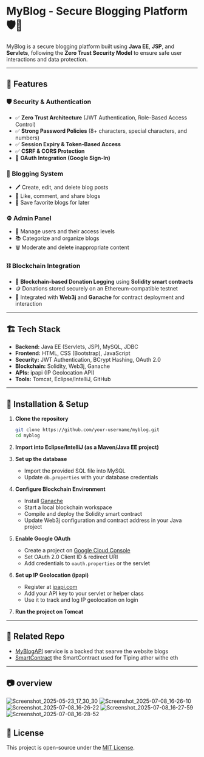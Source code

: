# MyBlog - Secure Blogging Platform 🛡️📝

MyBlog is a secure blogging platform built using **Java EE**, **JSP**, and **Servlets**, following the **Zero Trust Security Model** to ensure safe user interactions and data protection.

---

## 🚀 Features

### 🛡️ Security & Authentication
- ✅ **Zero Trust Architecture** (JWT Authentication, Role-Based Access Control)
- ✅ **Strong Password Policies** (8+ characters, special characters, and numbers)
- ✅ **Session Expiry & Token-Based Access**
- ✅ **CSRF & CORS Protection**
- 🔐 **OAuth Integration (Google Sign-In)**

### 📝 Blogging System
- 🖊️ Create, edit, and delete blog posts
- 📌 Like, comment, and share blogs
- 🔖 Save favorite blogs for later

### ⚙️ Admin Panel
- 👥 Manage users and their access levels
- 📚 Categorize and organize blogs
- 🗑️ Moderate and delete inappropriate content

### ⛓️ Blockchain Integration
- 🧾 **Blockchain-based Donation Logging** using **Solidity smart contracts**
- 🪙 Donations stored securely on an Ethereum-compatible testnet
- 🔗 Integrated with **Web3j** and **Ganache** for contract deployment and interaction

---

## 🏗️ Tech Stack

- **Backend:** Java EE (Servlets, JSP), MySQL, JDBC
- **Frontend:** HTML, CSS (Bootstrap), JavaScript
- **Security:** JWT Authentication, BCrypt Hashing, OAuth 2.0
- **Blockchain:** Solidity, Web3j, Ganache
- **APIs:** ipapi (IP Geolocation API)
- **Tools:** Tomcat, Eclipse/IntelliJ, GitHub

---

## 🔧 Installation & Setup

1. **Clone the repository**
   ```bash
   git clone https://github.com/your-username/myblog.git
   cd myblog
   ```

2. **Import into Eclipse/IntelliJ (as a Maven/Java EE project)**

3. **Set up the database**
   - Import the provided SQL file into MySQL
   - Update `db.properties` with your database credentials

4. **Configure Blockchain Environment**
   - Install [Ganache](https://trufflesuite.com/ganache/)
   - Start a local blockchain workspace
   - Compile and deploy the Solidity smart contract
   - Update Web3j configuration and contract address in your Java project

5. **Enable Google OAuth**
   - Create a project on [Google Cloud Console](https://console.cloud.google.com/)
   - Set OAuth 2.0 Client ID & redirect URI
   - Add credentials to `oauth.properties` or the servlet

6. **Set up IP Geolocation (ipapi)**
   - Register at [ipapi.com](https://ipapi.com/)
   - Add your API key to your servlet or helper class
   - Use it to track and log IP geolocation on login

7. **Run the project on Tomcat**

---

## 🙌 Related Repo
- [MyBlogAPI](https://github.com/farid-kheli/MyBlogAPI) service is a backed that searve the website blogs
- [SmartContract](#) the SmartContract used for Tiping ather withe eth  
---
## 📷 overview
![Screenshot_2025-05-23_17_30_30](https://github.com/user-attachments/assets/f7ebb596-bc36-404c-a696-12c563ba9e11)
![Screenshot_2025-07-08_16-26-10](https://github.com/user-attachments/assets/005d2355-eae4-4994-8a85-5745a85e1fbe)
![Screenshot_2025-07-08_16-26-22](https://github.com/user-attachments/assets/51bd1cfe-b459-4fb2-81e2-284f7816ada1)
![Screenshot_2025-07-08_16-27-59](https://github.com/user-attachments/assets/30775c97-8602-4f0a-ae70-54cc93c98c74)
![Screenshot_2025-07-08_16-28-52](https://github.com/user-attachments/assets/be9e83b6-734b-4c5c-a155-52fa6ec168a2)

## 📜 License

This project is open-source under the [MIT License](LICENSE).



